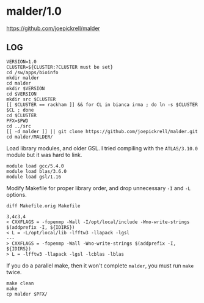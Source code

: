 malder/1.0
==========

<https://github.com/joepickrell/malder>

LOG
---

    VERSION=1.0
    CLUSTER=${CLUSTER:?CLUSTER must be set}
    cd /sw/apps/bioinfo
    mkdir malder
    cd malder
    mkdir $VERSION
    cd $VERSION
    mkdir src $CLUSTER
    [[ $CLUSTER == rackham ]] && for CL in bianca irma ; do ln -s $CLUSTER $CL ; done
    cd $CLUSTER
    PFX=$PWD
    cd ../src
    [[ -d malder ]] || git clone https://github.com/joepickrell/malder.git
    cd malder/MALDER/

Load library modules, and older GSL.  I tried compiling with the `ATLAS/3.10.0` module but it was hard to link.

    module load gcc/5.4.0
    module load blas/3.6.0
    module load gsl/1.16

Modify Makefile for proper library order, and drop unnecessary `-I` and `-L` options.

    diff Makefile.orig Makefile

    3,4c3,4
    < CXXFLAGS = -fopenmp -Wall -I/opt/local/include -Wno-write-strings $(addprefix -I, ${IDIRS})
    < L = -L/opt/local/lib -lfftw3 -llapack -lgsl
    ---
    > CXXFLAGS = -fopenmp -Wall -Wno-write-strings $(addprefix -I, ${IDIRS})
    > L = -lfftw3 -llapack -lgsl -lcblas -lblas

If you do a parallel make, then it won't complete `malder`, you must run `make` twice.

    make clean
    make
    cp malder $PFX/

